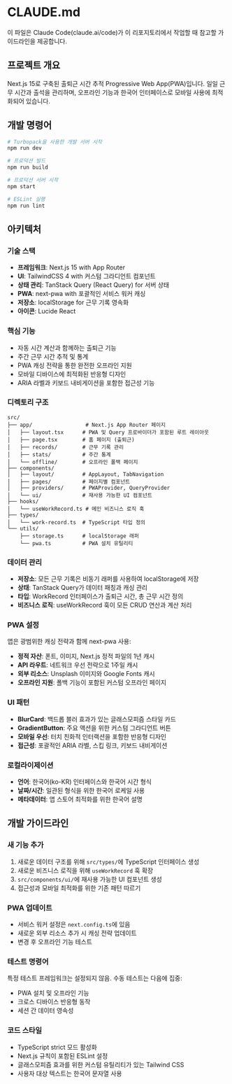 # CLAUDE.md

이 파일은 Claude Code(claude.ai/code)가 이 리포지토리에서 작업할 때 참고할 가이드라인을 제공합니다.

## 프로젝트 개요

Next.js 15로 구축된 출퇴근 시간 추적 Progressive Web App(PWA)입니다. 일일 근무 시간과 출석을 관리하며, 오프라인 기능과 한국어 인터페이스로 모바일 사용에 최적화되어 있습니다.

## 개발 명령어

```bash
# Turbopack을 사용한 개발 서버 시작
npm run dev

# 프로덕션 빌드
npm run build

# 프로덕션 서버 시작
npm start

# ESLint 실행
npm run lint
```

## 아키텍처

### 기술 스택
- **프레임워크**: Next.js 15 with App Router
- **UI**: TailwindCSS 4 with 커스텀 그라디언트 컴포넌트
- **상태 관리**: TanStack Query (React Query) for 서버 상태
- **PWA**: next-pwa with 포괄적인 서비스 워커 캐싱
- **저장소**: localStorage for 근무 기록 영속화
- **아이콘**: Lucide React

### 핵심 기능
- 자동 시간 계산과 함께하는 출퇴근 기능
- 주간 근무 시간 추적 및 통계
- PWA 캐싱 전략을 통한 완전한 오프라인 지원
- 모바일 디바이스에 최적화된 반응형 디자인
- ARIA 라벨과 키보드 내비게이션을 포함한 접근성 기능

### 디렉토리 구조
```
src/
├── app/                 # Next.js App Router 페이지
│   ├── layout.tsx      # PWA 및 Query 프로바이더가 포함된 루트 레이아웃
│   ├── page.tsx        # 홈 페이지 (출퇴근)
│   ├── records/        # 근무 기록 관리
│   ├── stats/          # 주간 통계
│   └── offline/        # 오프라인 폴백 페이지
├── components/
│   ├── layout/         # AppLayout, TabNavigation
│   ├── pages/          # 페이지별 컴포넌트
│   ├── providers/      # PWAProvider, QueryProvider
│   └── ui/             # 재사용 가능한 UI 컴포넌트
├── hooks/
│   └── useWorkRecord.ts # 메인 비즈니스 로직 훅
├── types/
│   └── work-record.ts  # TypeScript 타입 정의
└── utils/
    ├── storage.ts      # localStorage 래퍼
    └── pwa.ts          # PWA 설치 유틸리티
```

### 데이터 관리
- **저장소**: 모든 근무 기록은 비동기 래퍼를 사용하여 localStorage에 저장
- **상태**: TanStack Query가 데이터 패칭과 캐싱 관리
- **타입**: WorkRecord 인터페이스가 출퇴근 시간, 총 근무 시간 정의
- **비즈니스 로직**: useWorkRecord 훅이 모든 CRUD 연산과 계산 처리

### PWA 설정
앱은 광범위한 캐싱 전략과 함께 next-pwa 사용:
- **정적 자산**: 폰트, 이미지, Next.js 정적 파일의 1년 캐시
- **API 라우트**: 네트워크 우선 전략으로 1주일 캐시
- **외부 리소스**: Unsplash 이미지와 Google Fonts 캐시
- **오프라인 지원**: 폴백 기능이 포함된 커스텀 오프라인 페이지

### UI 패턴
- **BlurCard**: 백드롭 블러 효과가 있는 글래스모피즘 스타일 카드
- **GradientButton**: 주요 액션을 위한 커스텀 그라디언트 버튼
- **모바일 우선**: 터치 친화적 인터랙션을 포함한 반응형 디자인
- **접근성**: 포괄적인 ARIA 라벨, 스킵 링크, 키보드 내비게이션

### 로컬라이제이션
- **언어**: 한국어(ko-KR) 인터페이스와 한국어 시간 형식
- **날짜/시간**: 일관된 형식을 위한 한국어 로케일 사용
- **메타데이터**: 앱 스토어 최적화를 위한 한국어 설명

## 개발 가이드라인

### 새 기능 추가
1. 새로운 데이터 구조를 위해 `src/types/`에 TypeScript 인터페이스 생성
2. 새로운 비즈니스 로직을 위해 `useWorkRecord` 훅 확장
3. `src/components/ui/`에 재사용 가능한 UI 컴포넌트 생성
4. 접근성과 모바일 최적화를 위한 기존 패턴 따르기

### PWA 업데이트
- 서비스 워커 설정은 `next.config.ts`에 있음
- 새로운 외부 리소스 추가 시 캐싱 전략 업데이트
- 변경 후 오프라인 기능 테스트

### 테스트 명령어
특정 테스트 프레임워크는 설정되지 않음. 수동 테스트는 다음에 집중:
- PWA 설치 및 오프라인 기능
- 크로스 디바이스 반응형 동작
- 세션 간 데이터 영속성

### 코드 스타일
- TypeScript strict 모드 활성화
- Next.js 규칙이 포함된 ESLint 설정
- 글래스모피즘 효과를 위한 커스텀 유틸리티가 있는 Tailwind CSS
- 사용자 대상 텍스트는 한국어 문자열 사용